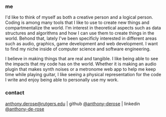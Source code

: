 ### me 

I'd like to think of myself as both a creative person and a logical person. Coding is among many tools that I like to use to create new things and compartmentalize the world. I'm interest in theoretical aspects such as data structures and algorithms and how I can use them to create things in the world. Behond that, lately I've been specificly interested in different areas such as audio, graphics, game development and web development. I want to find my niche inside of computer science and software engineering. 

I believe in making things that are real and tangible. I like being able to see the impacts that my code has on the world.
Whether it is making an audio plugin that makes synth noises or a metronome web app to help me keep time while playing guitar, 
I like seeing a physical representation for the code I write and enjoy being able to personally use my work. 

### contact


anthony.derose@rutgers.edu |
github [@anthony-derose](https://github.com/anthony-derose) |
linkedin [@anthony-de-rose](https://www.linkedin.com/in/anthony-de-rose/)

